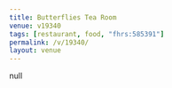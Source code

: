 ```yaml
---
title: Butterflies Tea Room
venue: v19340
tags: [restaurant, food, "fhrs:585391"]
permalink: /v/19340/
layout: venue
---
```

null